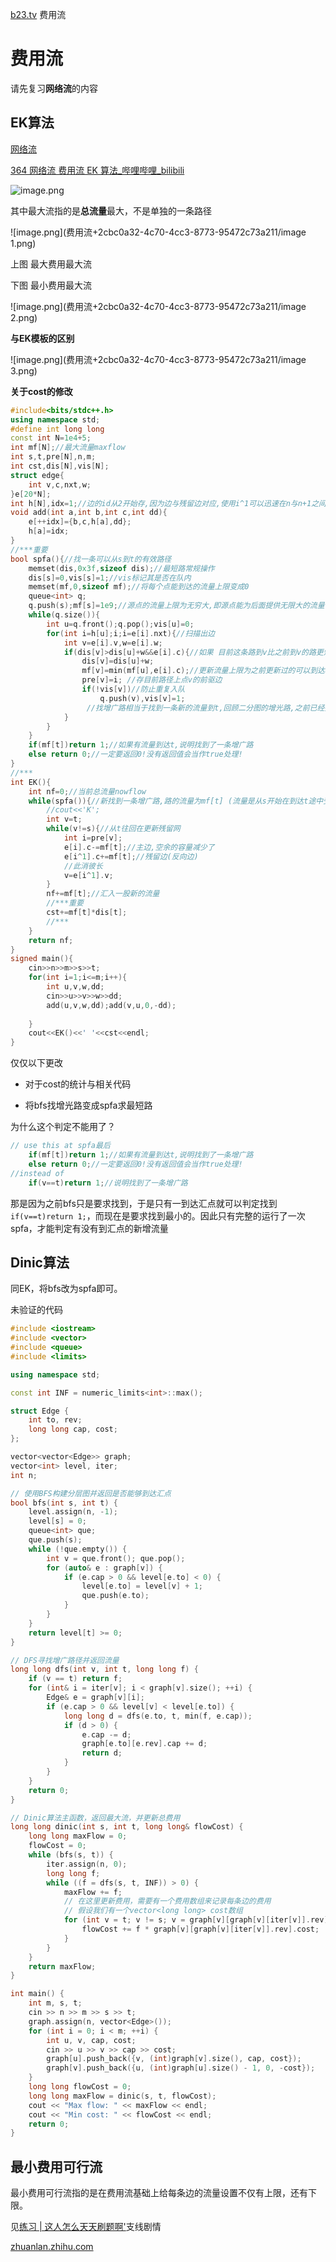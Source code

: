 [b23.tv](https://b23.tv/v4GAHA0)
费用流

# 费用流

请先复习**网络流**的内容

## EK算法

[网络流](https://flowus.cn/db56502e-9cbd-4978-a11c-91bfeee6b4b6)

[364 网络流 费用流 EK 算法_哔哩哔哩_bilibili](https://www.bilibili.com/video/BV1SU4y1D77p/?spm_id_from=333.999.0.0&vd_source=f45ea4e1e4b3b73d5f07c57b46c43aba)

![image.png](费用流+2cbc0a32-4c70-4cc3-8773-95472c73a211/image.png)

其中最大流指的是**总流量**最大，不是单独的一条路径

![image.png](费用流+2cbc0a32-4c70-4cc3-8773-95472c73a211/image 1.png)

上图 最大费用最大流

下图 最小费用最大流

![image.png](费用流+2cbc0a32-4c70-4cc3-8773-95472c73a211/image 2.png)

**与EK模板的区别**

![image.png](费用流+2cbc0a32-4c70-4cc3-8773-95472c73a211/image 3.png)

**关于cost的修改**

```C++
#include<bits/stdc++.h>
using namespace std;
#define int long long
const int N=1e4+5;
int mf[N];//最大流量maxflow 
int s,t,pre[N],n,m;
int cst,dis[N],vis[N];
struct edge{
	int v,c,nxt,w;
}e[20*N];
int h[N],idx=1;//边的id从2开始存,因为边与残留边对应,使用i^1可以迅速在n与n+1之间相互转换(n为偶数),不用特判 
void add(int a,int b,int c,int dd){
	e[++idx]={b,c,h[a],dd};
	h[a]=idx;
}
//***重要 
bool spfa(){//找一条可以从s到t的有效路径 
	memset(dis,0x3f,sizeof dis);//最短路常规操作 
	dis[s]=0,vis[s]=1;//vis标记其是否在队内 
	memset(mf,0,sizeof mf);//将每个点能到达的流量上限变成0
	queue<int> q;
	q.push(s);mf[s]=1e9;//源点的流量上限为无穷大,即源点能为后面提供无限大的流量 
	while(q.size()){
		int u=q.front();q.pop();vis[u]=0;		
		for(int i=h[u];i;i=e[i].nxt){//扫描出边 
			int v=e[i].v,w=e[i].w;
			if(dis[v]>dis[u]+w&&e[i].c){//如果 目前这条路到v比之前到v的路更短 并且存在这条边/这条边在之前走过但还有空余容量(容量>0) 
				dis[v]=dis[u]+w;				
				mf[v]=min(mf[u],e[i].c);//更新流量上限为之前更新过的可以到达u的流量(即点u能提供的最大流量)与u-v见之间的容量的min 
				pre[v]=i; //存目前路径上点v的前驱边				
				if(!vis[v])//防止重复入队 
					q.push(v),vis[v]=1;
				 //找增广路相当于找到一条新的流量到t,回顾二分图的增光路,之前已经找到的增光路的路径可以调整,但流量不会变化(即不会使之前已经有的流量减小) 
			}
		}
	}
	if(mf[t])return 1;//如果有流量到达t,说明找到了一条增广路 
	else return 0;//一定要返回0!没有返回值会当作true处理! 
}
//***
int EK(){
	int nf=0;//当前总流量nowflow 
	while(spfa()){//新找到一条增广路,路的流量为mf[t] (流量是从s开始在到达t途中受到限制逐渐减小的,因此到达t的流量才是这条路的流量)
		//cout<<'K';
		int v=t;
		while(v!=s){//从t往回在更新残留网 
			int i=pre[v];
			e[i].c-=mf[t];//主边,空余的容量减少了 
			e[i^1].c+=mf[t];//残留边(反向边) 
			//此消彼长 			
			v=e[i^1].v; 
		}
		nf+=mf[t];//汇入一股新的流量
		//***重要
		cst+=mf[t]*dis[t]; 
		//***
	}
	return nf; 
}
signed main(){
	cin>>n>>m>>s>>t;
	for(int i=1;i<=m;i++){
		int u,v,w,dd;
		cin>>u>>v>>w>>dd;
		add(u,v,w,dd);add(v,u,0,-dd);
		
	}
	cout<<EK()<<' '<<cst<<endl; 
}
```

仅仅以下更改

- 对于cost的统计与相关代码

- 将bfs找增光路变成spfa求最短路



为什么这个判定不能用了？

```C++
// use this at spfa最后
	if(mf[t])return 1;//如果有流量到达t,说明找到了一条增广路 
	else return 0;//一定要返回0!没有返回值会当作true处理!
//instead of
    if(v==t)return 1;//说明找到了一条增广路 
```

那是因为之前bfs只是要求找到，于是只有一到达汇点就可以判定找到`if(v==t)return 1;`，而现在是要求找到最小的。因此只有完整的运行了一次spfa，才能判定有没有到汇点的新增流量

## Dinic算法

同EK，将bfs改为spfa即可。



未验证的代码

```C++
#include <iostream>
#include <vector>
#include <queue>
#include <limits>

using namespace std;

const int INF = numeric_limits<int>::max();

struct Edge {
    int to, rev;
    long long cap, cost;
};

vector<vector<Edge>> graph;
vector<int> level, iter;
int n;

// 使用BFS构建分层图并返回是否能够到达汇点
bool bfs(int s, int t) {
    level.assign(n, -1);
    level[s] = 0;
    queue<int> que;
    que.push(s);
    while (!que.empty()) {
        int v = que.front(); que.pop();
        for (auto& e : graph[v]) {
            if (e.cap > 0 && level[e.to] < 0) {
                level[e.to] = level[v] + 1;
                que.push(e.to);
            }
        }
    }
    return level[t] >= 0;
}

// DFS寻找增广路径并返回流量
long long dfs(int v, int t, long long f) {
    if (v == t) return f;
    for (int& i = iter[v]; i < graph[v].size(); ++i) {
        Edge& e = graph[v][i];
        if (e.cap > 0 && level[v] < level[e.to]) {
            long long d = dfs(e.to, t, min(f, e.cap));
            if (d > 0) {
                e.cap -= d;
                graph[e.to][e.rev].cap += d;
                return d;
            }
        }
    }
    return 0;
}

// Dinic算法主函数，返回最大流，并更新总费用
long long dinic(int s, int t, long long& flowCost) {
    long long maxFlow = 0;
    flowCost = 0;
    while (bfs(s, t)) {
        iter.assign(n, 0);
        long long f;
        while ((f = dfs(s, t, INF)) > 0) {
            maxFlow += f;
            // 在这里更新费用，需要有一个费用数组来记录每条边的费用
            // 假设我们有一个vector<long long> cost数组
            for (int v = t; v != s; v = graph[v][graph[v][iter[v]].rev].to) {
                flowCost += f * graph[v][graph[v][iter[v]].rev].cost;
            }
        }
    }
    return maxFlow;
}

int main() {
    int m, s, t;
    cin >> n >> m >> s >> t;
    graph.assign(n, vector<Edge>());
    for (int i = 0; i < m; ++i) {
        int u, v, cap, cost;
        cin >> u >> v >> cap >> cost;
        graph[u].push_back({v, (int)graph[v].size(), cap, cost});
        graph[v].push_back({u, (int)graph[u].size() - 1, 0, -cost});
    }
    long long flowCost = 0;
    long long maxFlow = dinic(s, t, flowCost);
    cout << "Max flow: " << maxFlow << endl;
    cout << "Min cost: " << flowCost << endl;
    return 0;
}

```

## 最小费用可行流

最小费用可行流指的是在费用流基础上给每条边的流量设置不仅有上限，还有下限。

见[练习 | 这人怎么天天刷题啊'](https://flowus.cn/e6cc57e3-3431-4413-8119-dd11aefcc3c0)支线剧情

[zhuanlan.zhihu.com](https://zhuanlan.zhihu.com/p/324507636)


